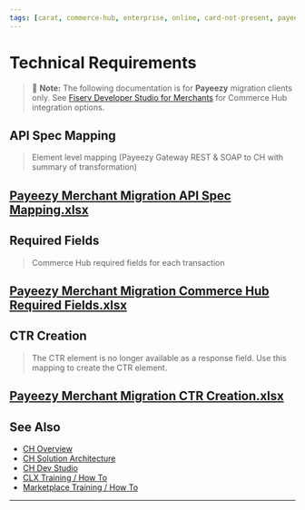 ```yaml
---
tags: [carat, commerce-hub, enterprise, online, card-not-present, payeezy]
---
```

# Technical Requirements
<!-- theme: danger -->
>  :memo: **Note:** The following documentation is for **Payeezy** migration clients only. See [Fiserv Developer Studio for Merchants](https://developer.fiserv.com/merchants) for Commerce Hub integration options.

## API Spec Mapping
> Element level mapping (Payeezy Gateway REST & SOAP to CH with summary of transformation)

[Payeezy Merchant Migration API Spec Mapping.xlsx](https://github.com/Fiserv/Commerce-Hub/files/8392048/Payeezy.Merchant.Migration.API.Spec.Mapping.xlsx)
---
## Required Fields

> Commerce Hub required fields for each transaction

[Payeezy Merchant Migration Commerce Hub Required Fields.xlsx](https://github.com/Fiserv/Commerce-Hub/files/8392059/Payeezy.Merchant.Migration.Commerce.Hub.Required.Fields.xlsx)
---
## CTR Creation

> The CTR element is no longer available as a response field.  Use this mapping to create the CTR element.

[Payeezy Merchant Migration CTR Creation.xlsx](https://github.com/Fiserv/Commerce-Hub/files/8392076/Payeezy.Merchant.Migration.CTR.Creation.xlsx)
---

## See Also

- [CH Overview](?path=docs/Resources/API-Documents/Payments_VAS/Verification.md)
- [CH Solution Architecture](?path=docs/Resources/API-Documents/Payments_VAS/Verification.md)
- [CH Dev Studio](?path=docs/Resources/API-Documents/Payments_VAS/Verification.md)
- [CLX Training / How To](?path=docs/Resources/API-Documents/Payments_VAS/Verification.md)
- [Marketplace Training / How To](?path=docs/Resources/API-Documents/Payments_VAS/Verification.md)


---
